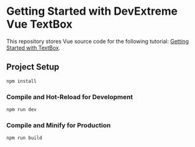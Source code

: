 # Getting Started with DevExtreme Vue TextBox

This repository stores Vue source code for the following tutorial: [Getting Started with TextBox](https://js.devexpress.com/Documentation/Guide/UI_Components/TextBox/Getting_Started_with_TextBox).

## Project Setup

```sh
npm install
```

### Compile and Hot-Reload for Development

```sh
npm run dev
```

### Compile and Minify for Production

```sh
npm run build
```